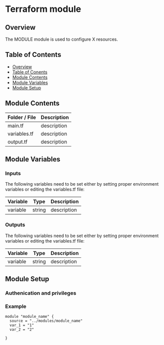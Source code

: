 # Terraform  module

## Overview <a name="s1"></a>

The MODULE  module is used to configure X resources. 

## Table of Contents <a name="s2"></a>

* [Overview](#s1)
* [Table of Conents](#s2)
* [Module Contents](#s3)
* [Module Variables](#s4)
* [Module Setup](#s5)


## Module Contents <a name="s3"></a>

| Folder / File      |  Description  |
|---          |---    |
| main.tf   |   description |
| variables.tf   |   description |
| output.tf   |   description |

## Module Variables  <a name="s4"></a>


### Inputs

The following variables need to be set either by setting proper environment variables or editing the variables.tf file:

| Variable      |  Type  |  Description  |
|---          |---        |---  | 
| variable  |  string |   description |


### Outputs

The following variables need to be set either by setting proper environment variables or editing the variables.tf file:

| Variable      |  Type  |  Description  |
|---          |---        |---  | 
| variable  |  string |   description |

## Module Setup <a name="s5"></a>


### Authenication and privileges


### Example


```
module "module_name" {
  source = "../modules/module_name" 
  var_1 = "1"
  var_2 = "2"

}

```